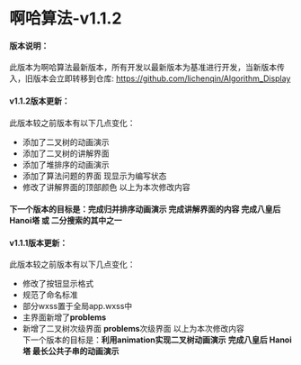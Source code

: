 啊哈算法-v1.1.2
=========

#### 版本说明：
此版本为啊哈算法最新版本，所有开发以最新版本为基准进行开发，当新版本传入，旧版本会立即转移到仓库: https://github.com/lichenqin/Algorithm_Display
#### v1.1.2版本更新：
此版本较之前版本有以下几点变化：
* 添加了二叉树的动画演示
* 添加了二叉树的讲解界面
* 添加了堆排序的动画演示
* 添加了算法问题的界面 现显示为编写状态
* 修改了讲解界面的顶部颜色
以上为本次修改内容 
#### 下一个版本的目标是：完成归并排序动画演示 完成讲解界面的内容 完成八皇后 Hanoi塔 或 二分搜索的其中之一


#### v1.1.1版本更新：
此版本较之前版本有以下几点变化：
* 修改了按钮显示格式
* 规范了命名标准
* 部分wxss置于全局app.wxss中
* 主界面新增了<strong>problems</strong>
* 新增了二叉树次级界面 <strong>problems</strong>次级界面
以上为本次修改内容 
<br>下一个版本的目标是：<strong>利用animation实现二叉树动画演示</strong> <strong>完成八皇后 Hanoi塔 最长公共子串的动画演示</strong>
